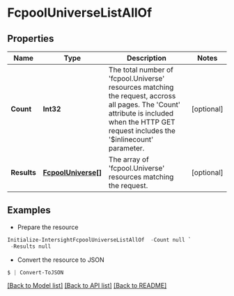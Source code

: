 # FcpoolUniverseListAllOf
## Properties

Name | Type | Description | Notes
------------ | ------------- | ------------- | -------------
**Count** | **Int32** | The total number of &#39;fcpool.Universe&#39; resources matching the request, accross all pages. The &#39;Count&#39; attribute is included when the HTTP GET request includes the &#39;$inlinecount&#39; parameter. | [optional] 
**Results** | [**FcpoolUniverse[]**](FcpoolUniverse.md) | The array of &#39;fcpool.Universe&#39; resources matching the request. | [optional] 

## Examples

- Prepare the resource
```powershell
Initialize-IntersightFcpoolUniverseListAllOf  -Count null `
 -Results null
```

- Convert the resource to JSON
```powershell
$ | Convert-ToJSON
```

[[Back to Model list]](../README.md#documentation-for-models) [[Back to API list]](../README.md#documentation-for-api-endpoints) [[Back to README]](../README.md)

